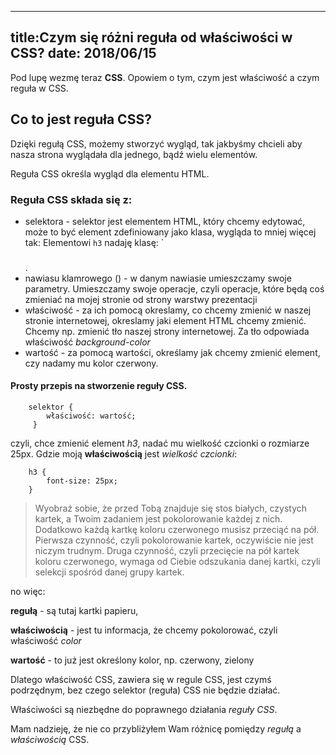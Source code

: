----
title:Czym się różni reguła od właściwości w CSS?
date: 2018/06/15
----

Pod lupę wezmę teraz **CSS**. Opowiem o tym, czym jest właściwość a czym
reguła w CSS.

## Co to jest reguła CSS?

Dzięki regułą CSS, możemy stworzyć wygląd, tak jakbyśmy chcieli aby nasza
strona wyglądała dla jednego, bądź wielu elementów.

Reguła CSS określa wygląd dla elementu HTML.

### Reguła CSS składa się z:

* selektora - selektor jest elementem HTML, który chcemy edytować, może
    to być element zdefiniowany jako klasa, wygląda to mniej więcej tak:
    Elementowi `h3` nadaję klasę: `<h3 class="size-title"></h3>.
* nawiasu klamrowego () - w danym nawiasie umieszczamy swoje parametry.
    Umieszczamy swoje operacje, czyli operacje, które będą coś zmieniać
    na mojej stronie od strony warstwy prezentacji
* właściwość - za ich pomocą okreslamy, co chcemy zmienić w naszej stronie
    internetowej, okreslamy jaki element HTML chcemy zmienić.
    Chcemy np. zmienić tło naszej strony internetowej. Za tło odpowiada
    właściwość *background-color*
* wartość - za pomocą wartości, określamy jak chcemy zmienić element, czy
    nadamy mu kolor czerwony.

#### Prosty przepis na stworzenie reguły CSS.

```
    selektor {
        właściwość: wartość;
     }
```

czyli, chce zmienić element *h3*, nadać mu wielkość czcionki o rozmiarze
25px. Gdzie moją **właściwością** jest *wielkość czcionki*:

```
    h3 {
        font-size: 25px;
    }
```

> Wyobraź sobie, że przed Tobą znajduje się stos białych, czystych kartek,
    a Twoim zadaniem jest pokolorowanie każdej z nich. Dodatkowo każdą
    kartkę koloru czerwonego musisz przeciąć na pół. Pierwsza czynność,
    czyli pokolorowanie kartek, oczywiście nie jest niczym trudnym.
    Druga czynność, czyli przecięcie na pół kartek koloru czerwonego,
    wymaga od Ciebie odszukania danej kartki, czyli selekcji spośród danej
    grupy kartek.

 no więc:

 **regułą** - są tutaj kartki papieru,

 **właściwością** - jest tu informacja, że chcemy pokolorować, czyli
    właściwość *color*

 **wartość** - to już jest określony kolor, np. czerwony, zielony

 Dlatego właściwość CSS, zawiera się w regule CSS, jest czymś podrzędnym,
 bez czego selektor (reguła) CSS nie będzie działać.

 Właściwości są niezbędne do poprawnego działania *reguły CSS*.

 Mam nadzieję, że nie co przybliżyłem Wam różnicę pomiędzy *regułą* a
 *właściwością* CSS.





